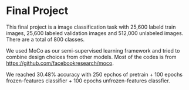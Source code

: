# Final Project

This final project is a image classification task with 25,600 labeld train images, 25,600 labeled validation images and 512,000 unlabeled images. There are a total of 800 classes.

We used MoCo as our semi-supervised learning framework and tried to combine design choices from other models. Most of the codes is from https://github.com/facebookresearch/moco.

We reached 30.48% accuracy with 250 epchos of pretrain + 100 epochs frozen-features classifier + 100 epochs unfrozen-features classfier.
